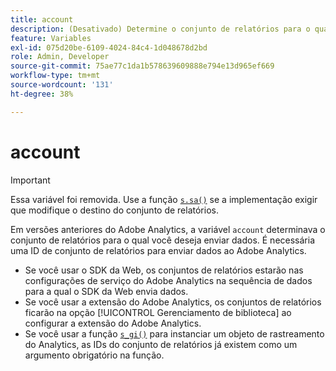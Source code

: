 ```yaml
---
title: account
description: (Desativado) Determine o conjunto de relatórios para o qual os dados são enviados.
feature: Variables
exl-id: 075d20be-6109-4024-84c4-1d048678d2bd
role: Admin, Developer
source-git-commit: 75ae77c1da1b578639609888e794e13d965ef669
workflow-type: tm+mt
source-wordcount: '131'
ht-degree: 38%

---
```


# account

>[!IMPORTANT]
>
>Essa variável foi removida. Use a função [`s.sa()`](../functions/sa-method.md) se a implementação exigir que modifique o destino do conjunto de relatórios.

Em versões anteriores do Adobe Analytics, a variável `account` determinava o conjunto de relatórios para o qual você deseja enviar dados. É necessária uma ID de conjunto de relatórios para enviar dados ao Adobe Analytics.

* Se você usar o SDK da Web, os conjuntos de relatórios estarão nas configurações de serviço do Adobe Analytics na sequência de dados para a qual o SDK da Web envia dados.
* Se você usar a extensão do Adobe Analytics, os conjuntos de relatórios ficarão na opção [!UICONTROL Gerenciamento de biblioteca] ao configurar a extensão do Adobe Analytics.
* Se você usar a função [`s_gi()`](../functions/s-gi.md) para instanciar um objeto de rastreamento do Analytics, as IDs do conjunto de relatórios já existem como um argumento obrigatório na função.

